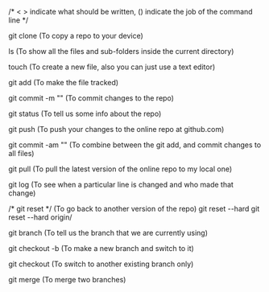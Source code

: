 /* < > indicate what should be written, () indicate the job of the command line */

git clone <url of the repository> (To copy a repo to your device)

ls (To show all the files and sub-folders inside the current directory)

touch <The name of the file> (To create a new file, also you can just use a text editor)

git add <file name> (To make the file tracked)

git commit -m "<Any message>" (To commit changes to the repo)

git status (To tell us some info about the repo)

git push (To push your changes to the online repo at github.com)

git commit -am "<message>" (To combine between the git add, and commit changes to all files)

git pull (To pull the latest version of the online repo to my local one)

git log (To see when a particular line is changed and who made that change)

/* git reset */ (To go back to another version of the repo)
git reset --hard <The commit hash you can get the hash from the git log command line>
git reset --hard origin/<branch name>

git branch (To tell us the branch that we are currently using)

git checkout -b <branch name> (To make a new branch and switch to it)

git checkout <branch name> (To switch to another existing branch only)

git merge <branch name> (To merge two branches)